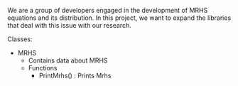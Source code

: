 We are a group of developers engaged in the development of MRHS equations and its distribution. In this project, we want to expand the libraries that deal with this issue with our research.


Classes: 

- MRHS
  - Contains data about MRHS
  - Functions
    - PrintMrhs() : Prints Mrhs 


